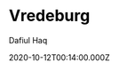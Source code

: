 ---
title: Vredeburg
github: https://github.com/dafiulh/vredeburg
demo: https://vredeburg.netlify.app
author: Dafiul Haq
date: 2020-10-12T00:14:00.000Z
ssg:
  - Eleventy
cms:
  - Markdown
css:
  - Tailwind
category:
  - Blog
description: A simple starter project to create a blog using Eleventy and Tailwind CSS
draft: false
publish_date: '2020-07-12T07:42:23Z'
update_date: '2021-08-13T01:30:21Z'
github_star: 132
github_fork: 49
---